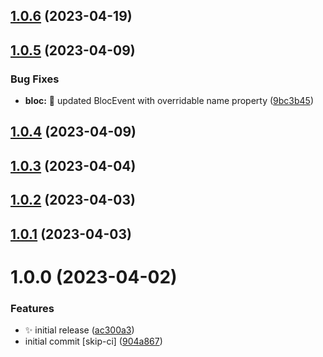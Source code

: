 ## [1.0.6](https://github.com/jacobtipp/bloc-state/compare/react-bloc-v1.0.5...react-bloc-v1.0.6) (2023-04-19)

## [1.0.5](https://github.com/jacobtipp/bloc-state/compare/react-bloc-v1.0.4...react-bloc-v1.0.5) (2023-04-09)


### Bug Fixes

* **bloc:** 🐛 updated BlocEvent with overridable name property ([9bc3b45](https://github.com/jacobtipp/bloc-state/commit/9bc3b45c5dceb197faf98c73cf1c4dac672baae1))

## [1.0.4](https://github.com/jacobtipp/bloc-state/compare/react-bloc-v1.0.3...react-bloc-v1.0.4) (2023-04-09)

## [1.0.3](https://github.com/jacobtipp/bloc-state/compare/react-bloc-v1.0.2...react-bloc-v1.0.3) (2023-04-04)

## [1.0.2](https://github.com/jacobtipp/bloc-state/compare/react-bloc-v1.0.1...react-bloc-v1.0.2) (2023-04-03)

## [1.0.1](https://github.com/jacobtipp/bloc-state/compare/react-bloc-v1.0.0...react-bloc-v1.0.1) (2023-04-03)

# 1.0.0 (2023-04-02)


### Features

* ✨ initial release ([ac300a3](https://github.com/jacobtipp/bloc-state/commit/ac300a3723fccf5a9ba406e2646cde029e75acb6))
* initial commit [skip-ci] ([904a867](https://github.com/jacobtipp/bloc-state/commit/904a867b4ded298c6dd9741a546bb97978680b39))
